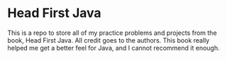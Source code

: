 # Head First Java
This is a repo to store all of my practice problems and projects from the book, Head First Java. All credit goes to the authors. This book really helped me get a better feel for Java, and I cannot recommend it enough.
